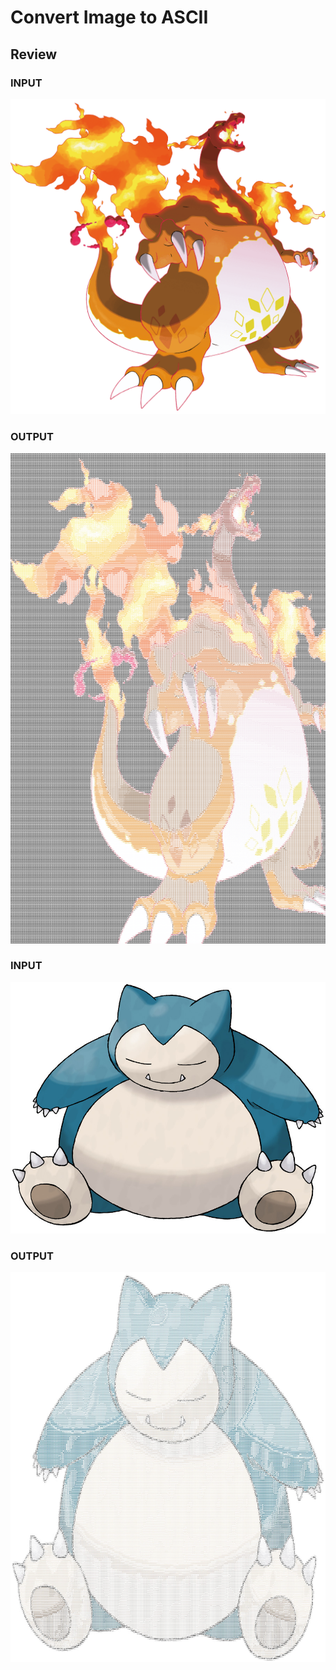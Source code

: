 # Convert Image to ASCII

## Review

### INPUT

<img src = "https://github.com/nxhawk/ASCII_convert/blob/master/image/Gmax.png"/>

### OUTPUT

<img src = "https://github.com/nxhawk/ASCII_convert/blob/master/Image_result1/Gmax/Gmax_ASCII.png"/>


### INPUT

<img src = "https://github.com/nxhawk/ASCII_convert/blob/master/image/snorlax.jpg"/>

### OUTPUT

<img src = "https://github.com/nxhawk/ASCII_convert/blob/master/Image_result1/snorlax/snorlax_ASCII.jpg"/>


